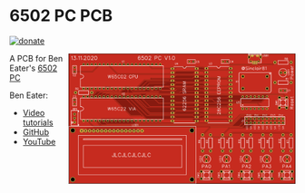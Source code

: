 # 6502 PC PCB  
  
[![donate](https://img.shields.io/badge/donate-PayPal-blue.svg)](https://www.paypal.me/Sinclair81)

<!-- markdownlint-disable MD033 -->
<img src="https://github.com/Sinclair81/6502_PC/blob/main/PCB_Top.png" align="right" alt="PCB_Top" height="230" width="400">
<!-- markdownlint-enable MD033 -->

A PCB for Ben Eater's [6502 PC](https://eater.net/6502)  
  
Ben Eater:  
 - [Video tutorials](https://eater.net)
 - [GitHub](https://github.com/beneater)  
 - [YouTube](https://www.youtube.com/c/BenEater/featured)  
  